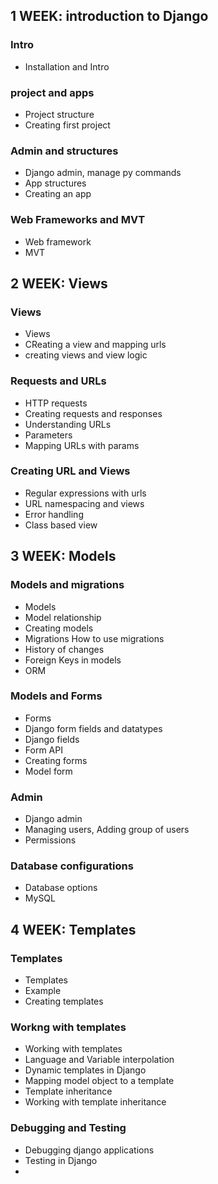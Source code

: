 


## 1 WEEK: introduction to Django

### Intro
- Installation and Intro

### project and apps
- Project structure
- Creating first project

### Admin and structures
- Django admin, manage py commands
- App structures 
- Creating an app

### Web Frameworks and MVT
- Web framework
- MVT


## 2 WEEK: Views
### Views
- Views
- CReating a view and mapping urls
- creating views and view logic

### Requests and URLs
- HTTP requests
- Creating requests and responses
- Understanding URLs
- Parameters
- Mapping URLs with params

### Creating URL and Views
- Regular expressions with urls
- URL namespacing and views
- Error handling
- Class based view

## 3 WEEK: Models
### Models and migrations
- Models
- Model relationship
- Creating models
- Migrations How to use migrations
- History of changes
- Foreign Keys in models
- ORM

### Models and Forms
- Forms
- Django form fields and datatypes
- Django fields
- Form API
- Creating forms
- Model form

### Admin
- Django admin
- Managing users, Adding group of users
- Permissions


### Database configurations
- Database options
- MySQL


## 4 WEEK: Templates
### Templates
- Templates
- Example
- Creating templates

### Workng with templates
- Working with templates
- Language and Variable interpolation
- Dynamic templates in Django
- Mapping model object to a template
- Template inheritance
- Working with template inheritance

### Debugging and Testing
- Debugging django applications
- Testing in Django
- 